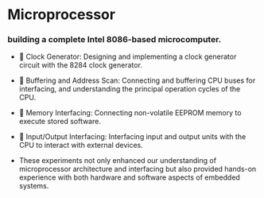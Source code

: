 # Microprocessor
<h3>building a complete Intel 8086-based microcomputer.</h3>

- 🔧 Clock Generator: Designing and implementing a clock generator circuit with the 8284 clock generator.

- 🔗 Buffering and Address Scan: Connecting and buffering CPU buses for interfacing, and understanding the principal operation cycles of the CPU.

- 💾 Memory Interfacing: Connecting non-volatile EEPROM memory to execute stored software.

- 🔌 Input/Output Interfacing: Interfacing input and output units with the CPU to interact with external devices.

- These experiments not only enhanced our understanding of microprocessor architecture and interfacing but also provided hands-on experience with both hardware and software aspects of embedded systems.

